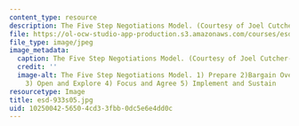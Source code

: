 ```yaml
---
content_type: resource
description: The Five Step Negotiations Model. (Courtesy of Joel Cutcher-Gershenfeld.)
file: https://ol-ocw-studio-app-production.s3.amazonaws.com/courses/esd-933-technology-policy-negotiations-and-dispute-resolution-spring-2005/1025004256504cd33fbb0dc5e6e4dd0c_esd-933s05.jpg
file_type: image/jpeg
image_metadata:
  caption: The Five Step Negotiations Model. (Courtesy of Joel Cutcher-Gershenfeld.)
  credit: ''
  image-alt: The Five Step Negotiations Model. 1) Prepare 2)Bargain Over How to Bargain
    3) Open and Explore 4) Focus and Agree 5) Implement and Sustain
resourcetype: Image
title: esd-933s05.jpg
uid: 10250042-5650-4cd3-3fbb-0dc5e6e4dd0c
---
```

